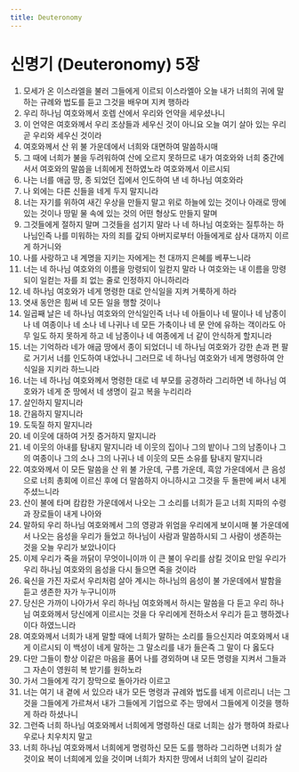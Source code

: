 ```yaml
---
title: Deuteronomy
---
```


# 신명기 (Deuteronomy) 5장
1. 모세가 온 이스라엘을 불러 그들에게 이르되 이스라엘아 오늘 내가 너희의 귀에 말하는 규례와 법도를 듣고 그것을 배우며 지켜 행하라
1. 우리 하나님 여호와께서 호렙 산에서 우리와 언약을 세우셨나니
1. 이 언약은 여호와께서 우리 조상들과 세우신 것이 아니요 오늘 여기 살아 있는 우리 곧 우리와 세우신 것이라
1. 여호와께서 산 위 불 가운데에서 너희와 대면하여 말씀하시매
1. 그 때에 너희가 불을 두려워하여 산에 오르지 못하므로 내가 여호와와 너희 중간에 서서 여호와의 말씀을 너희에게 전하였노라 여호와께서 이르시되
1. 나는 너를 애굽 땅, 종 되었던 집에서 인도하여 낸 네 하나님 여호와라
1. 나 외에는 다른 신들을 네게 두지 말지니라
1. 너는 자기를 위하여 새긴 우상을 만들지 말고 위로 하늘에 있는 것이나 아래로 땅에 있는 것이나 땅밑 물 속에 있는 것의 어떤 형상도 만들지 말며
1. 그것들에게 절하지 말며 그것들을 섬기지 말라 나 네 하나님 여호와는 질투하는 하나님인즉 나를 미워하는 자의 죄를 갚되 아버지로부터 아들에게로 삼사 대까지 이르게 하거니와
1. 나를 사랑하고 내 계명을 지키는 자에게는 천 대까지 은혜를 베푸느니라
1. 너는 네 하나님 여호와의 이름을 망령되이 일컫지 말라 나 여호와는 내 이름을 망령되이 일컫는 자를 죄 없는 줄로 인정하지 아니하리라
1. 네 하나님 여호와가 네게 명령한 대로 안식일을 지켜 거룩하게 하라
1. 엿새 동안은 힘써 네 모든 일을 행할 것이나
1. 일곱째 날은 네 하나님 여호와의 안식일인즉 너나 네 아들이나 네 딸이나 네 남종이나 네 여종이나 네 소나 네 나귀나 네 모든 가축이나 네 문 안에 유하는 객이라도 아무 일도 하지 못하게 하고 네 남종이나 네 여종에게 너 같이 안식하게 할지니라
1. 너는 기억하라 네가 애굽 땅에서 종이 되었더니 네 하나님 여호와가 강한 손과 편 팔로 거기서 너를 인도하여 내었나니 그러므로 네 하나님 여호와가 네게 명령하여 안식일을 지키라 하느니라
1. 너는 네 하나님 여호와께서 명령한 대로 네 부모를 공경하라 그리하면 네 하나님 여호와가 네게 준 땅에서 네 생명이 길고 복을 누리리라
1. 살인하지 말지니라
1. 간음하지 말지니라
1. 도둑질 하지 말지니라
1. 네 이웃에 대하여 거짓 증거하지 말지니라
1. 네 이웃의 아내를 탐내지 말지니라 네 이웃의 집이나 그의 밭이나 그의 남종이나 그의 여종이나 그의 소나 그의 나귀나 네 이웃의 모든 소유를 탐내지 말지니라
1. 여호와께서 이 모든 말씀을 산 위 불 가운데, 구름 가운데, 흑암 가운데에서 큰 음성으로 너희 총회에 이르신 후에 더 말씀하지 아니하시고 그것을 두 돌판에 써서 내게 주셨느니라
1. 산이 불에 타며 캄캄한 가운데에서 나오는 그 소리를 너희가 듣고 너희 지파의 수령과 장로들이 내게 나아와
1. 말하되 우리 하나님 여호와께서 그의 영광과 위엄을 우리에게 보이시매 불 가운데에서 나오는 음성을 우리가 들었고 하나님이 사람과 말씀하시되 그 사람이 생존하는 것을 오늘 우리가 보았나이다
1. 이제 우리가 죽을 까닭이 무엇이니이까 이 큰 불이 우리를 삼킬 것이요 만일 우리가 우리 하나님 여호와의 음성을 다시 들으면 죽을 것이라
1. 육신을 가진 자로서 우리처럼 살아 계시는 하나님의 음성이 불 가운데에서 발함을 듣고 생존한 자가 누구니이까
1. 당신은 가까이 나아가서 우리 하나님 여호와께서 하시는 말씀을 다 듣고 우리 하나님 여호와께서 당신에게 이르시는 것을 다 우리에게 전하소서 우리가 듣고 행하겠나이다 하였느니라
1. 여호와께서 너희가 내게 말할 때에 너희가 말하는 소리를 들으신지라 여호와께서 내게 이르시되 이 백성이 네게 말하는 그 말소리를 내가 들은즉 그 말이 다 옳도다
1. 다만 그들이 항상 이같은 마음을 품어 나를 경외하며 내 모든 명령을 지켜서 그들과 그 자손이 영원히 복 받기를 원하노라
1. 가서 그들에게 각기 장막으로 돌아가라 이르고
1. 너는 여기 내 곁에 서 있으라 내가 모든 명령과 규례와 법도를 네게 이르리니 너는 그것을 그들에게 가르쳐서 내가 그들에게 기업으로 주는 땅에서 그들에게 이것을 행하게 하라 하셨나니
1. 그런즉 너희 하나님 여호와께서 너희에게 명령하신 대로 너희는 삼가 행하여 좌로나 우로나 치우치지 말고
1. 너희 하나님 여호와께서 너희에게 명령하신 모든 도를 행하라 그리하면 너희가 살 것이요 복이 너희에게 있을 것이며 너희가 차지한 땅에서 너희의 날이 길리라